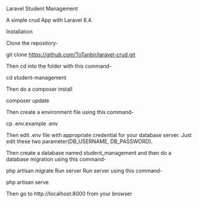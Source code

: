 Laravel Student Management 

A simple crud App with Laravel 8.4.

Installation

Clone the repository-

git clone https://github.com/ToTanbir/laravel-crud.git

Then cd into the folder with this command-

cd student-management

Then do a composer install

composer update

Then create a environment file using this command-

cp .env.example .env

Then edit .env file with appropriate credential for your database server. Just edit these two parameter(DB_USERNAME, DB_PASSWORD).

Then create a database named student_management and then do a database migration using this command-

php artisan migrate
Run server
Run server using this command-

php artisan serve

Then go to http://localhost:8000 from your browser 
